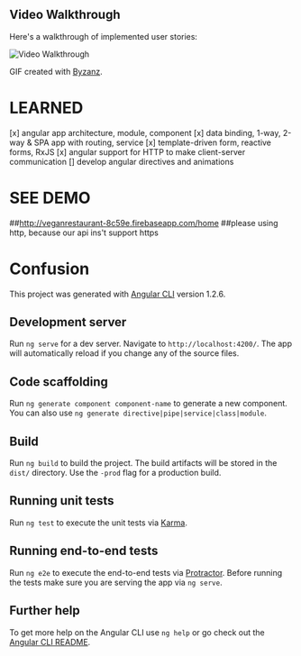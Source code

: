 ## Video Walkthrough 

Here's a walkthrough of implemented user stories:


![Video Walkthrough](walkthrough.gif)

GIF created with [Byzanz](https://github.com/GNOME/byzanz).

# LEARNED
[x] angular app architecture, module, component
[x] data binding, 1-way, 2-way & SPA app with routing, service
[x] template-driven form, reactive forms, RxJS
[x] angular support for HTTP to make client-server communication
[] develop angular directives and animations 

# SEE DEMO

##http://veganrestaurant-8c59e.firebaseapp.com/home
##please using http, because our api ins't support https

# Confusion

This project was generated with [Angular CLI](https://github.com/angular/angular-cli) version 1.2.6.

## Development server

Run `ng serve` for a dev server. Navigate to `http://localhost:4200/`. The app will automatically reload if you change any of the source files.

## Code scaffolding

Run `ng generate component component-name` to generate a new component. You can also use `ng generate directive|pipe|service|class|module`.

## Build

Run `ng build` to build the project. The build artifacts will be stored in the `dist/` directory. Use the `-prod` flag for a production build.

## Running unit tests

Run `ng test` to execute the unit tests via [Karma](https://karma-runner.github.io).

## Running end-to-end tests

Run `ng e2e` to execute the end-to-end tests via [Protractor](http://www.protractortest.org/).
Before running the tests make sure you are serving the app via `ng serve`.

## Further help

To get more help on the Angular CLI use `ng help` or go check out the [Angular CLI README](https://github.com/angular/angular-cli/blob/master/README.md).

